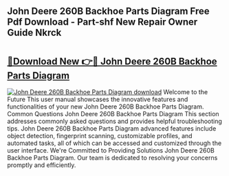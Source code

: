 ## John Deere 260B Backhoe Parts Diagram Free Pdf Download - Part-shf New Repair Owner Guide Nkrck

# <h2><a href="http://dfs0sf.blite.top/?on=John+Deere+260B+Backhoe+Parts+Diagram">🔗Download New 👉🔴 John Deere 260B Backhoe Parts Diagram</a></h2>

[![John Deere 260B Backhoe Parts Diagram download](https://i.imgur.com/lujVjoI.png)](http://dfs0sf.blite.top/?on=John+Deere+260B+Backhoe+Parts+Diagram)
Welcome to the Future This user manual showcases the innovative features and functionalities of your new John Deere 260B Backhoe Parts Diagram. Common Questions John Deere 260B Backhoe Parts Diagram This section addresses commonly asked questions and provides helpful troubleshooting tips. John Deere 260B Backhoe Parts Diagram advanced features include object detection, fingerprint scanning, customizable profiles, and automated tasks, all of which can be accessed and customized through the user interface. We're Committed to Providing Solutions John Deere 260B Backhoe Parts Diagram. Our team is dedicated to resolving your concerns promptly and efficiently.
